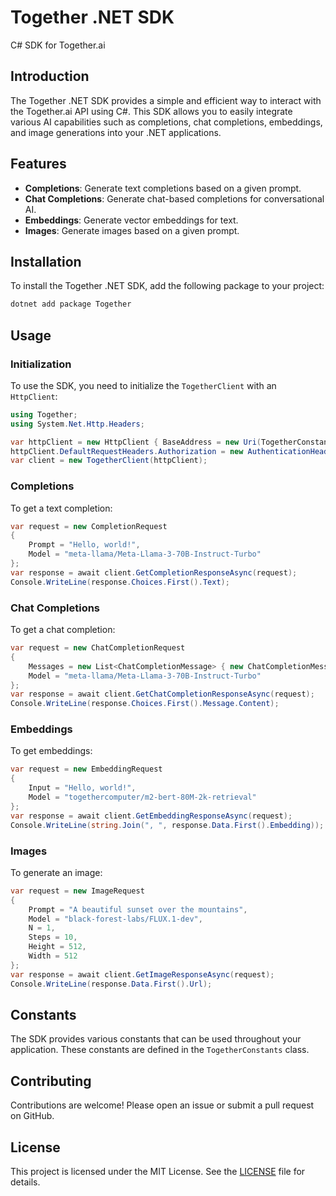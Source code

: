 # Together .NET SDK
C# SDK for Together.ai

## Introduction

The Together .NET SDK provides a simple and efficient way to interact with the Together.ai API using C#. This SDK allows you to easily integrate various AI capabilities such as completions, chat completions, embeddings, and image generations into your .NET applications.

## Features

- **Completions**: Generate text completions based on a given prompt.
- **Chat Completions**: Generate chat-based completions for conversational AI.
- **Embeddings**: Generate vector embeddings for text.
- **Images**: Generate images based on a given prompt.

## Installation

To install the Together .NET SDK, add the following package to your project:

```sh
dotnet add package Together
```

## Usage

### Initialization

To use the SDK, you need to initialize the `TogetherClient` with an `HttpClient`:

```csharp
using Together;
using System.Net.Http.Headers;

var httpClient = new HttpClient { BaseAddress = new Uri(TogetherConstants.BASE_URL) };
httpClient.DefaultRequestHeaders.Authorization = new AuthenticationHeaderValue("Bearer", "YOUR_API_KEY");
var client = new TogetherClient(httpClient);
```

### Completions

To get a text completion:

```csharp
var request = new CompletionRequest
{
    Prompt = "Hello, world!",
    Model = "meta-llama/Meta-Llama-3-70B-Instruct-Turbo"
};
var response = await client.GetCompletionResponseAsync(request);
Console.WriteLine(response.Choices.First().Text);
```

### Chat Completions

To get a chat completion:

```csharp
var request = new ChatCompletionRequest
{
    Messages = new List<ChatCompletionMessage> { new ChatCompletionMessage { Role = "user", Content = "Hello!" } },
    Model = "meta-llama/Meta-Llama-3-70B-Instruct-Turbo"
};
var response = await client.GetChatCompletionResponseAsync(request);
Console.WriteLine(response.Choices.First().Message.Content);
```

### Embeddings

To get embeddings:

```csharp
var request = new EmbeddingRequest
{
    Input = "Hello, world!",
    Model = "togethercomputer/m2-bert-80M-2k-retrieval"
};
var response = await client.GetEmbeddingResponseAsync(request);
Console.WriteLine(string.Join(", ", response.Data.First().Embedding));
```

### Images

To generate an image:

```csharp
var request = new ImageRequest
{
    Prompt = "A beautiful sunset over the mountains",
    Model = "black-forest-labs/FLUX.1-dev",
    N = 1,
    Steps = 10,
    Height = 512,
    Width = 512
};
var response = await client.GetImageResponseAsync(request);
Console.WriteLine(response.Data.First().Url);
```

## Constants

The SDK provides various constants that can be used throughout your application. These constants are defined in the `TogetherConstants` class.

## Contributing

Contributions are welcome! Please open an issue or submit a pull request on GitHub.

## License

This project is licensed under the MIT License. See the [LICENSE](LICENSE) file for details.
